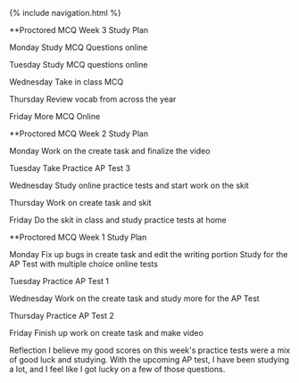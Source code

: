 {% include navigation.html %}

**Proctored MCQ Week 3 Study Plan

Monday
Study MCQ Questions online

Tuesday
Study MCQ questions online
 
Wednesday
Take in class MCQ

Thursday
Review vocab from across the year

Friday
More MCQ Online

**Proctored MCQ Week 2 Study Plan

Monday
Work on the create task and finalize the video

Tuesday
Take Practice AP Test 3

Wednesday
Study online practice tests and start work on the skit

Thursday
Work on create task and skit

Friday
Do the skit in class and study practice tests at home

**Proctored MCQ Week 1 Study Plan

Monday
Fix up bugs in create task and edit the writing portion
Study for the AP Test with multiple choice online tests

Tuesday
Practice AP Test 1

Wednesday
Work on the create task and study more for the AP Test

Thursday
Practice AP Test 2

Friday
Finish up work on create task and make video

Reflection
I believe my good scores on this week's practice tests were a mix of good luck and studying. With the upcoming AP test, I have been studying a lot, and I feel like I got lucky on a few of those questions. 
